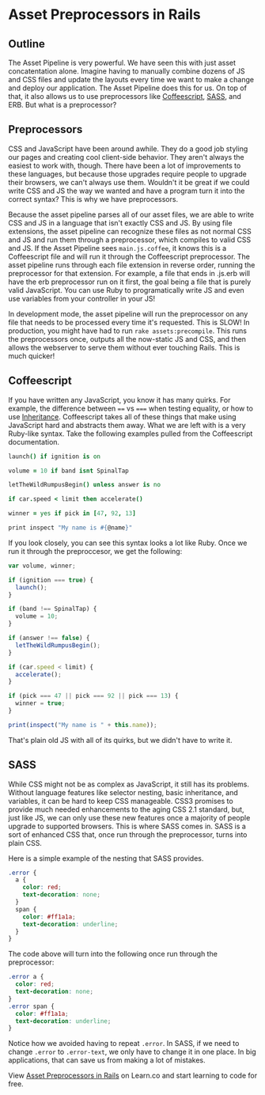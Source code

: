 # Asset Preprocessors in Rails

## Outline
The Asset Pipeline is very powerful. We have seen this with just asset concatentation alone. Imagine having to manually combine dozens of JS and CSS files and update the layouts every time we want to make a change and deploy our application. The Asset Pipeline does this for us. On top of that, it also allows us to use preprocessors like [Coffeescript](http://coffeescript.org/), [SASS](http://sass-lang.com/), and ERB. But what is a preprocessor?

## Preprocessors
CSS and JavaScript have been around awhile. They do a good job styling our pages and creating cool client-side behavior. They aren't always the easiest to work with, though. There have been a lot of improvements to these languages, but because those upgrades require people to upgrade their browsers, we can't always use them. Wouldn't it be great if we could write CSS and JS the way we wanted and have a program turn it into the correct syntax? This is why we have preprocessors.

Because the asset pipeline parses all of our asset files, we are able to write CSS and JS in a language that isn't exactly CSS and JS. By using file extensions, the asset pipeline can recognize these files as not normal CSS and JS and run them through a preprocessor, which compiles to valid CSS and JS. If the Asset Pipeline sees `main.js.coffee`, it knows this is a Coffeescript file and will run it through the Coffeescript preprocessor. The asset pipeline runs through each file extension in reverse order, running the preprocessor for that extension. For example, a file that ends in .js.erb will have the erb preprocessor run on it first, the goal being a file that is purely valid JavaScript. You can use Ruby to programatically write JS and even use variables from your controller in your JS!

In development mode, the asset pipeline will run the preprocessor on any file that needs to be processed every time it's requested. This is SLOW! In production, you might have had to run `rake assets:precompile`. This runs the preprocessors once, outputs all the now-static JS and CSS, and then allows the webserver to serve them without ever touching Rails. This is much quicker!

## Coffeescript
If you have written any JavaScript, you know it has many quirks. For example, the difference between `==` vs `===` when testing equality, or how to use [Inheritance](https://developer.mozilla.org/en-US/docs/Web/JavaScript/Inheritance_and_the_prototype_chain). Coffeescript takes all of these things that make using JavaScript hard and abstracts them away. What we are left with is a very Ruby-like syntax. Take the following examples pulled from the Coffeescript documentation.

```coffeescript
launch() if ignition is on

volume = 10 if band isnt SpinalTap

letTheWildRumpusBegin() unless answer is no

if car.speed < limit then accelerate()

winner = yes if pick in [47, 92, 13]

print inspect "My name is #{@name}"
```

If you look closely, you can see this syntax looks a lot like Ruby. Once we run it through the preproccesor, we get the following:

```javascript
var volume, winner;

if (ignition === true) {
  launch();
}

if (band !== SpinalTap) {
  volume = 10;
}

if (answer !== false) {
  letTheWildRumpusBegin();
}

if (car.speed < limit) {
  accelerate();
}

if (pick === 47 || pick === 92 || pick === 13) {
  winner = true;
}

print(inspect("My name is " + this.name));
```

That's plain old JS with all of its quirks, but we didn't have to write it.

## SASS
While CSS might not be as complex as JavaScript, it still has its problems. Without language features like selector nesting, basic inheritance, and variables, it can be hard to keep CSS manageable. CSS3 promises to provide much needed enhancements to the aging CSS 2.1 standard, but, just like JS, we can only use these new features once a majority of people upgrade to supported browsers. This is where SASS comes in. SASS is a sort of enhanced CSS that, once run through the preprocessor, turns into plain CSS.

Here is a simple example of the nesting that SASS provides.

```css
.error {
  a {
    color: red;
    text-decoration: none;
  }
  span {
    color: #ff1a1a;
    text-decoration: underline;
  }
}
```

The code above will turn into the following once run through the preprocessor:

```css
.error a {
  color: red;
  text-decoration: none;
}
.error span {
  color: #ff1a1a;
  text-decoration: underline;
}
```

Notice how we avoided having to repeat `.error`. In SASS, if we need to change `.error` to `.error-text`, we only have to change it in one place. In big applications, that can save us from making a lot of mistakes.

<p data-visibility='hidden'>View <a href='https://learn.co/lessons/asset-preprocessors-in-rails' title='Asset Preprocessors in Rails'>Asset Preprocessors in Rails</a> on Learn.co and start learning to code for free.</p>
